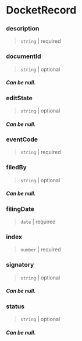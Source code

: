 # DocketRecord

### description

> `string` | required

### documentId

> `string` | optional

##### Can be null.

### editState

> `string` | optional

##### Can be null.

### eventCode

> `string` | required

### filedBy

> `string` | optional

##### Can be null.

### filingDate

> `date` | required

### index

> `number` | required

### signatory

> `string` | optional

##### Can be null.

### status

> `string` | optional

##### Can be null.
